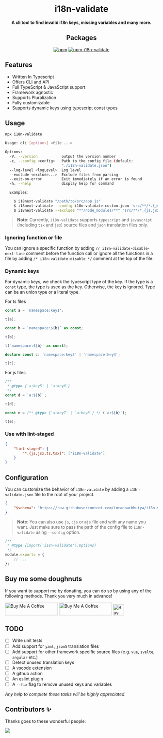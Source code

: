 <div align="center">

# i18n-validate

**A cli tool to find invalid i18n keys, missing variables and many more.**

## Packages

[![npm](https://img.shields.io/npm/v/i18n-validate?color=crimson&logo=npm&style=flat-square)](https://www.npmjs.com/package/i18n-validate)
[![npm-i18n-validate](https://img.shields.io/npm/dw/i18n-validate)](https://www.npmjs.com/package/i18n-validate)

</div>

## Features

- Written In Typescript
- Offers CLI and API
- Full TypeScript & JavaScript support
- Framework agnostic
- Supports Pluralization
- Fully customizable
- Supports dynamic keys using typescript const types

## Usage

```sh
npx i18n-validate
```

<!-- prettier-ignore-start -->
```sh
Usage: cli [options] <file ...>

Options:
  -V, --version           output the version number
  -c, --config <config>   Path to the config file (default:
                          "./i18n-validate.json")
  --log-level <logLevel>  Log level
  --exclude <exclude...>  Exclude files from parsing
  --exit-on-error         Exit immediately if an error is found
  -h, --help              display help for command

  Examples:

    $ i18next-validate "/path/to/src/app.js"
    $ i18next-validate --config i18n-validate-custom.json 'src/**/*.{js,jsx}'
    $ i18next-validate --exclude "**/node_modules/**" "src/**/*.{js,jsx}"

```
<!-- prettier-ignore-end -->

> **Note**: Currently, `i18n-validate` supports `typescript` and `javascript` (including `tsx` and `jsx`) source files and `json` translation files only.

### Ignoring function or file

You can ignore a specific function by adding `// i18n-validate-disable-next-line` comment before the function call or ignore all the functions in a file by adding `/* i18n-validate-disable */` comment at the top of the file.

### Dynamic keys

For dynamic keys, we check the typescript type of the key. If the type is a `const` type, the type is used as the key. Otherwise, the key is ignored. Type can be an union type or a literal type.

For ts files

```ts
const a = 'namespace:key1';

t(a);

const b = `namespace:${b}` as const;

t(b);

t(`namespace:${b}` as const);

declare const c: 'namespace:key3' | 'namespace:key4';

t(c);
```

For js files

```js
/**
 * @type {'a:key5' | 'a:key6'}
 */
const d = `a:${b}`;

t(d);

const e = /** @type {'a:key7' | 'a:key8'} */ (`a:${b}`);

t(e);
```

### Use with lint-staged

```json
{
	"lint-staged": {
		"*.{js,jsx,ts,tsx}": ["i18n-validate"]
	}
}
```

## Configuration

You can customize the behavior of `i18n-validate` by adding a `i18n-validate.json` file to the root of your project.

```json
{
	"$schema": "https://raw.githubusercontent.com/imranbarbhuiya/i18n-validate/main/.github/i18n-validate.schema.json"
}
```

> **Note**: You can also use `js`, `cjs` or `mjs` file and with any name you want. Just make sure to pass the path of the config file to `i18n-validate` using `--config` option.

```js
/**
 * @type {import('i18n-validate').Options}
 */
module.exports = {
	// ...
};
```

## Buy me some doughnuts

If you want to support me by donating, you can do so by using any of the following methods. Thank you very much in advance!

<a href="https://github.com/sponsors/imranbarbhuiya" target="_blank"><img src="https://img.shields.io/static/v1?label=Sponsor&message=%E2%9D%A4&logo=GitHub&color=%23fe8e86" alt="Buy Me A Coffee" height="41" width="174"></a>
<a href="https://www.buymeacoffee.com/parbez" target="_blank"><img src="https://cdn.buymeacoffee.com/buttons/default-orange.png" alt="Buy Me A Coffee" height="41" width="174"></a>
<a href='https://ko-fi.com/Y8Y1CBIJH' target='_blank'><img height='36' style='border:0px;height:36px;' src='https://cdn.ko-fi.com/cdn/kofi4.png?v=3' border='0' alt='Buy Me a Coffee at ko-fi.com' /></a>

## TODO

- [ ] Write unit tests
- [ ] Add support for `yaml`, `json5` translation files
- [ ] Add support for other framework specific source files (e.g. `vue`, `svelte`, `angular` etc.)
- [ ] Detect unused translation keys
- [ ] A vscode extension
- [ ] A github action
- [ ] An eslint plugin
- [ ] A `--fix` flag to remove unused keys and variables

_Any help to complete these tasks will be highly appreciated._

## Contributors ✨

Thanks goes to these wonderful people:

<a href="https://github.com/imranbarbhuiya/i18n-validate/graphs/contributors">
    <img src="https://contrib.rocks/image?repo=imranbarbhuiya/i18n-validate" />
</a>
